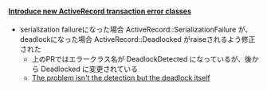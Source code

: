 #### [Introduce new ActiveRecord transaction error classes](https://github.com/rails/rails/pull/25107/files)

* serialization failureになった場合 ActiveRecord::SerializationFailure が、deadlockになった場合 ActiveRecord::Deadlocked がraiseされるよう修正された
  * 上のPRではエラークラス名が DeadlockDetected になっているが、後から Deadlocked に変更されている
  * [The problem isn't the detection but the deadlock itself](https://github.com/rails/rails/pull/26059)

